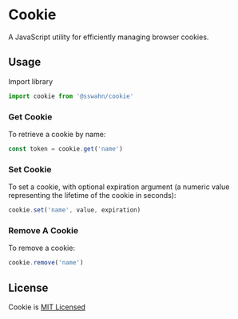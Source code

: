 # Cookie
A JavaScript utility for efficiently managing browser cookies.

## Usage  

Import library 
```javascript
import cookie from '@sswahn/cookie'
```

### Get Cookie  

To retrieve a cookie by name:  

```javascript
const token = cookie.get('name')
```

### Set Cookie  

To set a cookie, with optional expiration argument (a numeric value representing the lifetime of the cookie in seconds):  

```javascript
cookie.set('name', value, expiration)
```

### Remove A Cookie  

To remove a cookie:  

```javascript
cookie.remove('name')
```

## License
Cookie is [MIT Licensed](https://github.com/sswahn/cookie/blob/main/LICENSE)

